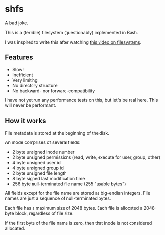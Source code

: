 # shfs

A bad joke.

This is a (terrible) filesystem (questionably) implemented in Bash.

I was inspired to write this after watching [this video on filesystems](https://youtu.be/9MWeiuw8WHU).

## Features

- Slow!
- Inefficient
- Very limiting
- No directory structure
- No backward- nor forward-compatibility

I have not yet run any performance tests on this, but let's be real here. This will never be performant.

## How it works

File metadata is stored at the beginning of the disk.

An inode comprises of several fields:

- 2 byte unsigned inode number
- 2 byte unsigned permissions (read, write, execute for user, group, other)
- 4 byte unsigned user id
- 4 byte unsigned group id
- 2 byte unsigned file length
- 8 byte signed last modification time
- 256 byte null-terminated file name (255 "usable bytes")

All fields except for the file name are stored as big-endian integers. File names are just a sequence of null-terminated bytes.

Each file has a maximum size of 2048 bytes. Each file is allocated a 2048-byte block, regardless of file size.

If the first byte of the file name is zero, then that inode is not considered allocated.

